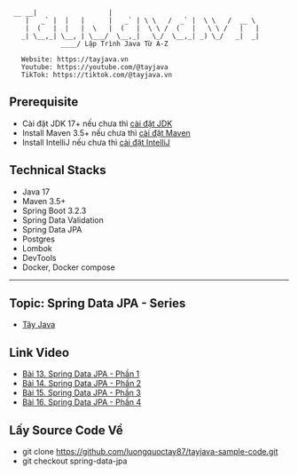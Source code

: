 ```text
 __ __|                  |
    |   _` |  |   |      |   _` | \ \   /  _` |  \ \   /  __ \
    |  (   |  |   |  \   |  (   |  \ \ /  (   |   \ \ /   |   |
   _| \__,_| \__, | \___/  \__,_|   \_/  \__,_| _) \_/   _|  _|
             ____/ Lập Trình Java Từ A-Z
 
   Website: https://tayjava.vn
   Youtube: https://youtube.com/@tayjava 
   TikTok: https://tiktok.com/@tayjava.vn 
```
## Prerequisite
- Cài đặt JDK 17+ nếu chưa thì [cài đặt JDK](https://tayjava.vn/cai-dat-jdk-tren-macos-window-linux-ubuntu/)
- Install Maven 3.5+ nếu chưa thì [cài đặt Maven](https://tayjava.vn/cai-dat-maven-tren-macos-window-linux-ubuntu/)
- Install IntelliJ nếu chưa thì [cài đặt IntelliJ](https://tayjava.vn/cai-dat-intellij-tren-macos-va-window/)

## Technical Stacks
- Java 17
- Maven 3.5+
- Spring Boot 3.2.3
- Spring Data Validation
- Spring Data JPA
- Postgres
- Lombok
- DevTools
- Docker, Docker compose

---
## Topic: Spring Data JPA - Series
 - [Tây Java](https://tayjava.vn)

## Link Video
- [Bài 13. Spring Data JPA - Phần 1](https://youtu.be/KBj76wrePCA)
- [Bài 14. Spring Data JPA - Phần 2](https://youtu.be/zsiNVvCy9Uo)
- [Bài 15. Spring Data JPA - Phần 3](https://youtu.be/jYbppQmNnO0)
- [Bài 16. Spring Data JPA - Phần 4]()

## Lấy Source Code Về
- git clone https://github.com/luongquoctay87/tayjava-sample-code.git
- git checkout spring-data-jpa